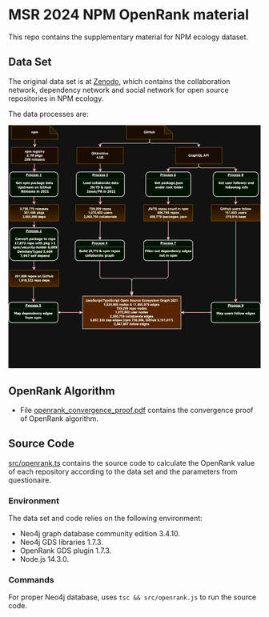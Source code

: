 # MSR 2024 NPM OpenRank material

This repo contains the supplementary material for NPM ecology dataset.

## Data Set

The original data set is at [Zenodo](https://zenodo.org/records/10317762), which contains the collaboration network, dependency network and social network for open source repositories in NPM ecology.

The data processes are:

![](images/data_process.png)

## OpenRank Algorithm

- File [openrank_convergence_proof.pdf](openrank_convergence_proof.pdf) contains the convergence proof of OpenRank algorithm.

## Source Code

[src/openrank.ts](src/openrank.ts) contains the source code to calculate the OpenRank value of each repository according to the data set and the parameters from questionaire.

### Environment

The data set and code relies on the following environment:

- Neo4j graph database community edition 3.4.10.
- Neo4j GDS libraries 1.7.3.
- OpenRank GDS plugin 1.7.3.
- Node.js 14.3.0.

### Commands

For proper Neo4j database, uses `tsc && src/openrank.js` to run the source code.

